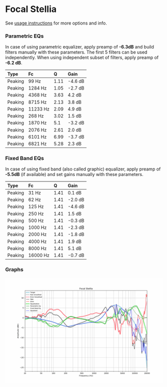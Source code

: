 # Focal Stellia
See [usage instructions](https://github.com/jaakkopasanen/AutoEq#usage) for more options and info.

### Parametric EQs
In case of using parametric equalizer, apply preamp of **-6.3dB** and build filters manually
with these parameters. The first 5 filters can be used independently.
When using independent subset of filters, apply preamp of **-6.2 dB**.

| Type    | Fc       |    Q | Gain    |
|:--------|:---------|:-----|:--------|
| Peaking | 99 Hz    | 1.11 | -4.6 dB |
| Peaking | 1284 Hz  | 1.05 | -2.7 dB |
| Peaking | 4368 Hz  | 3.63 | 4.2 dB  |
| Peaking | 8715 Hz  | 2.13 | 3.8 dB  |
| Peaking | 11233 Hz | 2.09 | 4.9 dB  |
| Peaking | 268 Hz   | 3.02 | 1.5 dB  |
| Peaking | 1870 Hz  | 5.1  | -3.2 dB |
| Peaking | 2076 Hz  | 2.61 | 2.0 dB  |
| Peaking | 6101 Hz  | 6.99 | -3.7 dB |
| Peaking | 6821 Hz  | 5.28 | 2.3 dB  |

### Fixed Band EQs
In case of using fixed band (also called graphic) equalizer, apply preamp of **-5.5dB**
(if available) and set gains manually with these parameters.

| Type    | Fc       |    Q | Gain    |
|:--------|:---------|:-----|:--------|
| Peaking | 31 Hz    | 1.41 | 0.1 dB  |
| Peaking | 62 Hz    | 1.41 | -2.0 dB |
| Peaking | 125 Hz   | 1.41 | -4.6 dB |
| Peaking | 250 Hz   | 1.41 | 1.5 dB  |
| Peaking | 500 Hz   | 1.41 | -0.3 dB |
| Peaking | 1000 Hz  | 1.41 | -2.3 dB |
| Peaking | 2000 Hz  | 1.41 | -1.8 dB |
| Peaking | 4000 Hz  | 1.41 | 1.9 dB  |
| Peaking | 8000 Hz  | 1.41 | 5.1 dB  |
| Peaking | 16000 Hz | 1.41 | -0.7 dB |

### Graphs
![](./Focal%20Stellia.png)